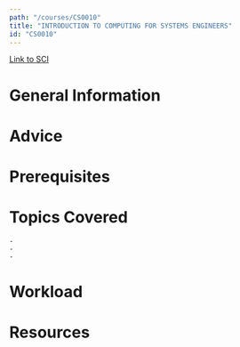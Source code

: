 ```yaml
---
path: "/courses/CS0010"
title: "INTRODUCTION TO COMPUTING FOR SYSTEMS ENGINEERS"
id: "CS0010"
---
```

[Link to SCI]("http://courses.sci.pitt.edu/courses/courses/view/CS-0010")

# General Information

# Advice


# Prerequisites
<!-- PREREQ_REPLACEMENT (Do not remove) -->

<!-- END PREREQ_REPLACEMENT (Do not remove) -->
# Topics Covered
	- 
	-
	-
# Workload

<!-- TESTIMONIALS
# Testimonials
This gets replaced with Gatsby, its
data comes from Google Sheets for easier
editing!
-->

# Resources
